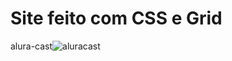 
# Site feito com CSS e Grid

alura-cast![aluracast](https://user-images.githubusercontent.com/102264317/211012739-da356e92-c012-4f4a-bb16-2c5cc257b84d.jpg)
